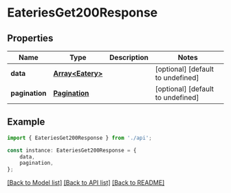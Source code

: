 # EateriesGet200Response


## Properties

Name | Type | Description | Notes
------------ | ------------- | ------------- | -------------
**data** | [**Array&lt;Eatery&gt;**](Eatery.md) |  | [optional] [default to undefined]
**pagination** | [**Pagination**](Pagination.md) |  | [optional] [default to undefined]

## Example

```typescript
import { EateriesGet200Response } from './api';

const instance: EateriesGet200Response = {
    data,
    pagination,
};
```

[[Back to Model list]](../README.md#documentation-for-models) [[Back to API list]](../README.md#documentation-for-api-endpoints) [[Back to README]](../README.md)
